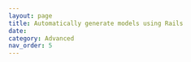 ```yaml
---
layout: page
title: Automatically generate models using Rails
date:
category: Advanced
nav_order: 5
---
```


